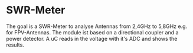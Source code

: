 # SWR-Meter
The goal is a SWR-Meter to analyse Antennas from 2,4GHz to 5,8GHz e.g. for FPV-Antennas.
The module ist based on a directional coupler and a power detector. 
A uC reads in the voltage with it's ADC and shows the results.

